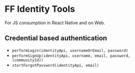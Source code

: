 # FF Identity Tools

For JS consumption in React Native and on Web.

## Credential based authentication

* `performLogin(identityApi, usernameOrEmail, password)`
* `performSignUp(identityApi, username, email, password, [communityId])`
* `startForgotPassword(identityApi, email)`
